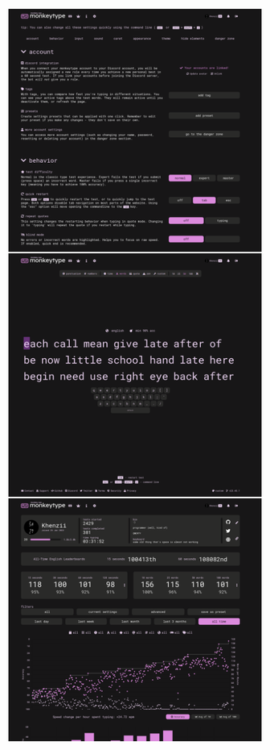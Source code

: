 ![A preview image should render here :v](https://raw.githubusercontent.com/Khenziii/custom-themes/master/monkeytype/previews/khenzii_dev_v1-0/1.png)
![A preview image should render here :P](https://raw.githubusercontent.com/Khenziii/custom-themes/master/monkeytype/previews/khenzii_dev_v1-0/2.png)
![A preview image should render here :vv](https://raw.githubusercontent.com/Khenziii/custom-themes/master/monkeytype/previews/khenzii_dev_v1-0/3.png)